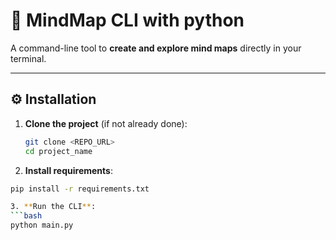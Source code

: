 # 🧠 MindMap CLI with python

A command-line tool to **create and explore mind maps** directly in your terminal.

---

## ⚙️ Installation

1. **Clone the project** (if not already done):

   ```bash
   git clone <REPO_URL>
   cd project_name
   
2. **Install requirements**:
```bash
pip install -r requirements.txt

3. **Run the CLI**:
```bash
python main.py

